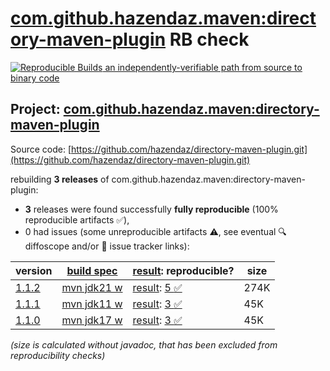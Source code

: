 [com.github.hazendaz.maven:directory-maven-plugin](https://central.sonatype.com/artifact/com.github.hazendaz.maven/directory-maven-plugin/versions) RB check
=======

[![Reproducible Builds](https://reproducible-builds.org/images/logos/rb.svg) an independently-verifiable path from source to binary code](https://reproducible-builds.org/)

## Project: [com.github.hazendaz.maven:directory-maven-plugin](https://central.sonatype.com/artifact/com.github.hazendaz.maven/directory-maven-plugin/versions)

Source code: [https://github.com/hazendaz/directory-maven-plugin.git](https://github.com/hazendaz/directory-maven-plugin.git)

rebuilding **3 releases** of com.github.hazendaz.maven:directory-maven-plugin:
- **3** releases were found successfully **fully reproducible** (100% reproducible artifacts :white_check_mark:),
- 0 had issues (some unreproducible artifacts :warning:, see eventual :mag: diffoscope and/or :memo: issue tracker links):

| version | [build spec](/BUILDSPEC.md) | [result](https://reproducible-builds.org/docs/jvm/): reproducible? | size |
| -- | --------- | ------ | -- |
| [1.1.2](https://central.sonatype.com/artifact/com.github.hazendaz.maven/directory-maven-plugin/1.1.2/pom) | [mvn jdk21 w](directory-maven-plugin-1.1.2.buildspec) | [result](directory-maven-plugin-1.1.2.buildinfo): [5 :white_check_mark: ](directory-maven-plugin-1.1.2.buildcompare) | 274K |
| [1.1.1](https://central.sonatype.com/artifact/com.github.hazendaz.maven/directory-maven-plugin/1.1.1/pom) | [mvn jdk11 w](directory-maven-plugin-1.1.1.buildspec) | [result](directory-maven-plugin-1.1.1.buildinfo): [3 :white_check_mark: ](directory-maven-plugin-1.1.1.buildcompare) | 45K |
| [1.1.0](https://central.sonatype.com/artifact/com.github.hazendaz.maven/directory-maven-plugin/1.1.0/pom) | [mvn jdk17 w](directory-maven-plugin-1.1.0.buildspec) | [result](directory-maven-plugin-1.1.0.buildinfo): [3 :white_check_mark: ](directory-maven-plugin-1.1.0.buildcompare) | 45K |

<i>(size is calculated without javadoc, that has been excluded from reproducibility checks)</i>
